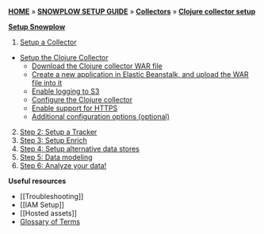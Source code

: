 [**HOME**](Home) » [**SNOWPLOW SETUP GUIDE**](setting-up-snowplow) » [**Collectors**](Setting-up-a-Collector) » [**Clojure collector setup**](setting-up-the-clojure-collector)

[**Setup Snowplow**](Setting-up-Snowplow)  

1. [Setup a Collector](setting-up-a-collector)  
  - [Setup the Clojure Collector](Setting-up-the-Cloudfront-collector)     
    - [Download the Clojure collector WAR file](Download-the-Clojure-collector-WAR-file-or-compile-it-from-source)  
    - [Create a new application in Elastic Beanstalk, and upload the WAR file into it](Create-a-new-application-in-Elastic-Beanstalk-and-upload-the-WAR-file-into-it) 
    - [Enable logging to S3](Enable-logging-to-S3) 
    - [Configure the Clojure collector](Configuring-the-Clojure-collector)  
    - [Enable support for HTTPS](Enable-support-for-HTTPS) 
    - [Additional configuration options (optional)](Additional-configuration-options) 
2. [Step 2: Setup a Tracker](setting-up-a-tracker)  
3. [Step 3: Setup Enrich](setting-up-enrich)  
4. [Step 4: Setup alternative data stores](setting-up-alternative-data-stores) 
5. [Step 5: Data modeling](getting-started-with-data-modeling)  
6. [Step 6: Analyze your data!](getting-started-analyzing-snowplow-data)

**Useful resources**  

- [[Troubleshooting]]  
- [[IAM Setup]]    
- [[Hosted assets]] 
- [Glossary of Terms](Glossary)
